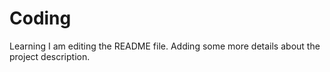# Coding
Learning
I am editing the README file. Adding some more details about the project description.
